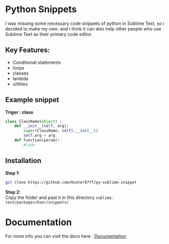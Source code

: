 #  Python  Snippets
I was missing some necessary code snippets of python in Sublime Text, so i decided to make my own. and i think  it can also help other people who use Sublime Text as their primary code editor.

## Key Features:
- Conditional statements
- loops
- classes
- lambda
- uitlities
## Example snippet

**Triger : class**
```py
class ClassName(object) :
    def __init__(self, arg):
        super(ClassName, self).__init__()
        self.arg = arg
    def function(param):
        #Code
```

## Installation
**Step 1:**
```sh
git clone https://github.com/Hunter87ff/py-sublime-snippet
```

**Step 2:**<br>
Copy the folder and past it in this directory `sublime-text/packages/User/snippets/`

# Documentation
For more info you can visit the docs here : [Documentation](https://github.com/Hunter87ff/py-sublime-snippet/blob/main/reference.md)
